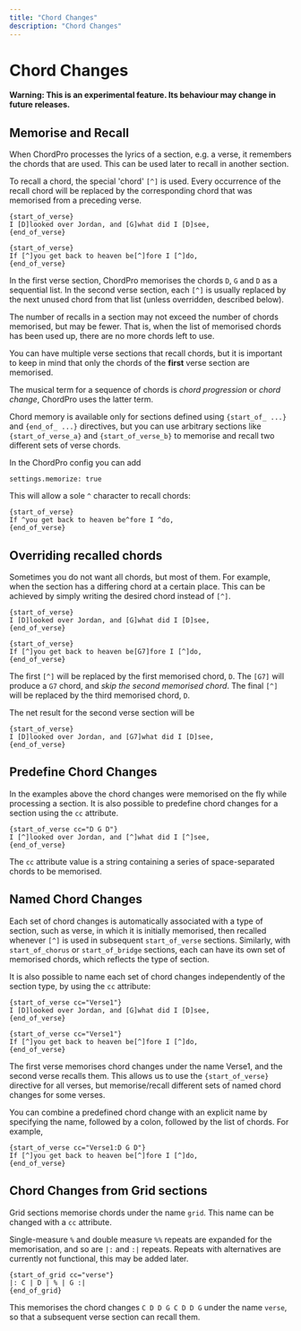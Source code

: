 ```yaml
---
title: "Chord Changes"
description: "Chord Changes"
---
```


# Chord Changes

**Warning: This is an experimental feature. Its behaviour may change
in future releases.**

## Memorise and Recall

When ChordPro processes the lyrics of a section, e.g. a verse, it
remembers the chords that are used. This can be used later to recall
in another section.

To recall a chord, the special 'chord' `[^]` is used. Every occurrence
of the recall chord will be replaced by the corresponding chord that
was memorised from a preceding verse.

````
{start_of_verse}
I [D]looked over Jordan, and [G]what did I [D]see,
{end_of_verse}

{start_of_verse}
If [^]you get back to heaven be[^]fore I [^]do,
{end_of_verse}
````

In the first verse section, ChordPro memorises the chords `D`, `G` and
`D` as a sequential list.
In the second verse section, each `[^]` is usually replaced by the
next unused chord from that list (unless overridden, described below).

The number of recalls in a section may not exceed the number of chords
memorised, but may be fewer. That is, when the list of memorised
chords has been used up, there are no more chords left to use.

You can have multiple verse sections that recall chords, but it is
important to keep in mind that only the chords of the **first** verse
section are memorised.

The musical term for a sequence of chords is _chord progression_ or
_chord change_, ChordPro uses the latter term.

Chord memory is available only for sections defined using `{start_of_
...}` and `{end_of_ ...}` directives, but you can use arbitrary
sections like `{start_of_verse_a}` and `{start_of_verse_b}` to
memorise and recall two different sets of verse chords.

In the ChordPro config you can add

    settings.memorize: true

This will allow a sole `^` character to recall chords:

````
{start_of_verse}
If ^you get back to heaven be^fore I ^do,
{end_of_verse}
````

## Overriding recalled chords

Sometimes you do not want all chords, but most of them. For example,
when the section has a differing chord at a certain place. This can be
achieved by simply writing the desired chord instead of `[^]`.

````
{start_of_verse}
I [D]looked over Jordan, and [G]what did I [D]see,
{end_of_verse}

{start_of_verse}
If [^]you get back to heaven be[G7]fore I [^]do,
{end_of_verse}
````

The first `[^]` will be replaced by the first memorised chord, `D`.
The `[G7]` will produce a `G7` chord, and _skip the second memorised
chord_. The final `[^]` will be replaced by the third memorised chord,
`D`.

The net result for the second verse section will be

````
{start_of_verse}
I [D]looked over Jordan, and [G7]what did I [D]see,
{end_of_verse}
````
## Predefine Chord Changes

In the examples above the chord changes were memorised on the fly
while processing a section. It is also possible to predefine chord
changes for a section using the `cc` attribute.

````
{start_of_verse cc="D G D"}
I [^]looked over Jordan, and [^]what did I [^]see,
{end_of_verse}
````

The `cc` attribute value is a string containing a series of
space-separated chords to be memorised.

## Named Chord Changes

Each set of chord changes is automatically associated with a type of
section, such as verse, in which it is initially memorised, then
recalled whenever `[^]` is used in subsequent `start_of_verse` sections.
Similarly, with `start_of_chorus` or `start_of_bridge` sections, each can
have its own set of memorised chords, which reflects the type of
section.

It is also possible to name each set of chord changes
independently of the section type, by using the `cc` attribute:
	
````
{start_of_verse cc="Verse1"}
I [D]looked over Jordan, and [G]what did I [D]see,
{end_of_verse}

{start_of_verse cc="Verse1"}
If [^]you get back to heaven be[^]fore I [^]do,
{end_of_verse}
````

The first verse memorises chord changes under the name Verse1, and the
second verse recalls them. This allows us to use the `{start_of_verse}`
directive for all verses, but memorise/recall different sets of named
chord changes for some verses.

You can combine a predefined chord change with an explicit name by
specifying the name, followed by a colon, followed by the list of
chords. For example,

````
{start_of_verse cc="Verse1:D G D"}
If [^]you get back to heaven be[^]fore I [^]do,
{end_of_verse}
````

## Chord Changes from Grid sections

Grid sections memorise chords under the name `grid`. This name
can be changed with a `cc` attribute.

Single-measure `%` and double measure `%%` repeats are expanded for
the memorisation, and so are `|:` and `:|` repeats. Repeats with
alternatives are currently not functional, this may be added later.

````
{start_of_grid cc="verse"}
|: C | D | % | G :|
{end_of_grid}
````

This memorises the chord changes `C D D G C D D G` under the name
`verse`, so that a subsequent verse section can recall them.
